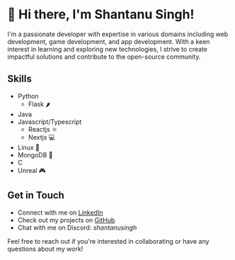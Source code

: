  # 👋 Hi there, I'm Shantanu Singh!

I'm a passionate developer with expertise in various domains including web development, game development, and app development. With a keen interest in learning and exploring new technologies, I strive to create impactful solutions and contribute to the open-source community.


## Skills
- Python
  - Flask 🌶️
- Java
- Javascript/Typescript
  - Reactjs ⚛️
  - Nextjs 💻
- Linux 🐧
- MongoDB 🍃
- C
- Unreal 🎮


## Get in Touch
- Connect with me on [LinkedIn](https://www.linkedin.com/in/shantanu-singh-11b097241/)
- Check out my projects on [GitHub](https://github.com/ShantanuSingh08)
- Chat with me on Discord: _shantanusingh_

Feel free to reach out if you're interested in collaborating or have any questions about my work!
